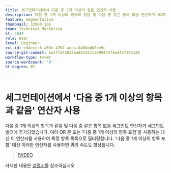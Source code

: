 ```yaml
---
title: 세그먼테이션에서 다음 중 1개 이상의 같음 연산자 사용
description: 다음 중 1개 이상의 항목과 같음 및 다음 중 같은 항목 없음 연산자가 세그먼트 빌더에 추가되었습니다. 이러한 연산자를 사용하여 여러 OR 문 또는 다음 중 하나를 포함하는 대신 특정 항목 목록으로 필터링합니다. 다음 연산자 대신 를 사용하면 쿼리 속도도 향상됩니다.
feature: Segmentation
thumbnail: 32960.jpg
team: Technical Marketing
kt: 4844
role: User
level: Beginner
exl-id: ed4eccc6-a56e-4767-aeea-046bbbb7ee9c
source-git-commit: be1ffd44024ea883427c3099434f4ed4e719a128
workflow-type: tm+mt
source-wordcount: '0'
ht-degree: 0%

---
```


# 세그먼테이션에서 &#39;다음 중 1개 이상의 항목과 같음&#39; 연산자 사용

다음 중 1개 이상의 항목과 같음 및 다음 중 같은 항목 없음 세그먼트 연산자가 세그먼트 빌더에 추가되었습니다. 여러 OR 문 또는 &#39;다음 중 1개 이상의 항목 포함&#39;을 사용하는 대신 이 연산자를 사용하여 특정 항목 목록으로 필터링합니다. &#39;다음 중 1개 이상의 항목 포함&#39; 대신 이러한 연산자를 사용하면 쿼리 속도도 향상됩니다.

>[!VIDEO](https://video.tv.adobe.com/v/32960/?quality=12)

자세한 내용은 [설명서](https://experienceleague.adobe.com/docs/analytics/components/segmentation/segment-reference/seg-operators.html)를 참조하십시오
